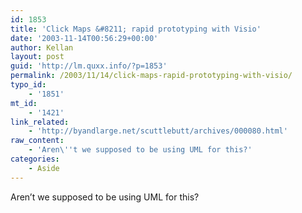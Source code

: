 ```yaml
---
id: 1853
title: 'Click Maps &#8211; rapid prototyping with Visio'
date: '2003-11-14T00:56:29+00:00'
author: Kellan
layout: post
guid: 'http://lm.quxx.info/?p=1853'
permalink: /2003/11/14/click-maps-rapid-prototyping-with-visio/
typo_id:
    - '1851'
mt_id:
    - '1421'
link_related:
    - 'http://byandlarge.net/scuttlebutt/archives/000080.html'
raw_content:
    - 'Aren\''t we supposed to be using UML for this?'
categories:
    - Aside
---
```


Aren’t we supposed to be using UML for this?